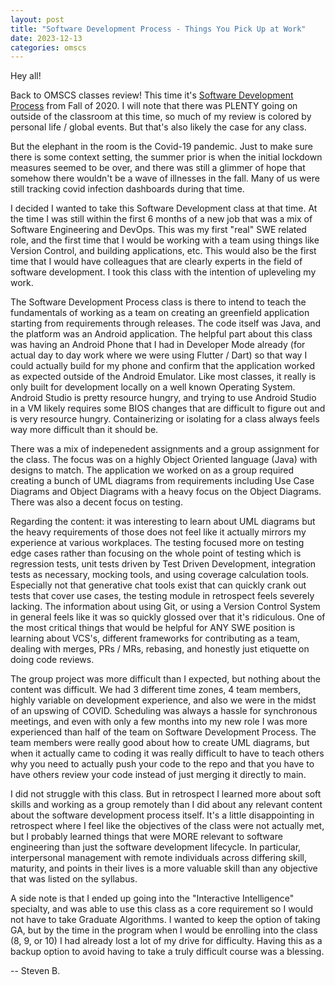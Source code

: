 ```yaml
---
layout: post
title: "Software Development Process - Things You Pick Up at Work"
date: 2023-12-13
categories: omscs
---
```


Hey all!

Back to OMSCS classes review! This time it's [Software Development Process][sdp] from Fall of 2020. I will note that there was PLENTY going on outside of the classroom at this time, so much of my review is colored by personal life / global events. But that's also likely the case for any class.

But the elephant in the room is the Covid-19 pandemic. Just to make sure there is some context setting, the summer prior is when the initial lockdown measures seemed to be over, and there was still a glimmer of hope that somehow there wouldn't be a wave of illnesses in the fall. Many of us were still tracking covid infection dashboards during that time.

I decided I wanted to take this Software Development class at that time. At the time I was still within the first 6 months of a new job that was a mix of Software Engineering and DevOps. This was my first "real" SWE related role, and the first time that I would be working with a team using things like Version Control, and building applications, etc. This would also be the first time that I would have colleagues that are clearly experts in the field of software development. I took this class with the intention of upleveling my work.

The Software Development Process class is there to intend to teach the fundamentals of working as a team on creating an greenfield application starting from requirements through releases. The code itself was Java, and the platform was an Android application. The helpful part about this class was having an Android Phone that I had in Developer Mode already (for actual day to day work where we were using Flutter / Dart) so that way I could actually build for my phone and confirm that the application worked as expected outside of the Android Emulator. Like most classes, it really is only built for development locally on a well known Operating System. Android Studio is pretty resource hungry, and trying to use Android Studio in a VM likely requires some BIOS changes that are difficult to figure out and is very resource hungry. Containerizing or isolating for a class always feels way more difficult than it should be.

There was a mix of indepenedent assignments and a group assignment for the class. The focus was on a highly Object Oriented language (Java) with designs to match. The application we worked on as a group required creating a bunch of UML diagrams from requirements including Use Case Diagrams and Object Diagrams with a heavy focus on the Object Diagrams. There was also a decent focus on testing.

Regarding the content: it was interesting to learn about UML diagrams but the heavy requirements of those does not feel like it actually mirrors my experience at various workplaces. The testing focused more on testing edge cases rather than focusing on the whole point of testing which is regression tests, unit tests driven by Test Driven Development, integration tests as necessary, mocking tools, and using coverage calculation tools. Especially not that generative chat tools exist that can quickly crank out tests that cover use cases, the testing module in retrospect feels severely lacking. The information about using Git, or using a Version Control System in general feels like it was so quickly glossed over that it's ridiculous. One of the most critical things that would be helpful for ANY SWE position is learning about VCS's, different frameworks for contributing as a team, dealing with merges, PRs / MRs, rebasing, and honestly just etiquette on doing code reviews.

The group project was more difficult than I expected, but nothing about the content was difficult. We had 3 different time zones, 4 team members, highly variable on development experience, and also we were in the midst of an upswing of COVID. Scheduling was always a hassle for synchronous meetings, and even with only a few months into my new role I was more experienced than half of the team on Software Development Process. The team members were really good about how to create UML diagrams, but when it actually came to coding it was really difficult to have to teach others why you need to actually push your code to the repo and that you have to have others review your code instead of just merging it directly to main.

I did not struggle with this class. But in retrospect I learned more about soft skills and working as a group remotely than I did about any relevant content about the software development process itself. It's a little disappointing in retrospect where I feel like the objectives of the class were not actually met, but I probably learned things that were MORE relevant to software engineering than just the software development lifecycle. In particular, interpersonal management with remote individuals across differing skill, maturity, and points in their lives is a more valuable skill than any objective that was listed on the syllabus.

A side note is that I ended up going into the "Interactive Intelligence" specialty, and was able to use this class as a core requirement so I would not have to take Graduate Algorithms. I wanted to keep the option of taking GA, but by the time in the program when I would be enrolling into the class (8, 9, or 10) I had already lost a lot of my drive for difficulty. Having this as a backup option to avoid having to take a truly difficult course was a blessing.

-- Steven B.

[sdp]: https://omscs.gatech.edu/cs-6300-software-development-process